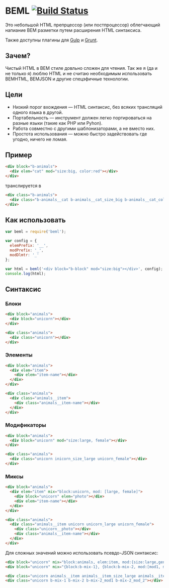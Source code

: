 # BEML [![Build Status][build]][build-link]

[build]: https://travis-ci.org/zenwalker/node-beml.png?branch=master
[build-link]: https://travis-ci.org/zenwalker/node-beml

Это небольшой HTML препрцессор (или постпроцессор) облегчающий напиание BEM
разметки путем расширения HTML синтаксиса.

Также доступны плагины для [Gulp](https://github.com/zenwalker/gulp-beml) и
[Grunt](https://github.com/zenwalker/grunt-beml).

## Зачем?

Чистый HTML в BEM стиле довльно сложен для чтения. Так же я (да и не только я)
люблю HTML и не считаю необходимым использовать BEMHTML, BEMJSON и другие
спецэфичные технологии.

## Цели

*   Низкий порог вхождения — HTML синтаксис, без всяких трансляций одного языка в
    другой.
*   Портабельность — инструмент должен легко портироваться на разные языки (такие
    как PHP или Pyhon).
*   Работа совместно с другими шаблонизаторами, а не вместо них.
*   Простота использования — можно быстро задействовать где угодно, ничего не
    ломая.

## Пример

```html
<div block="b-animals">
  <div elem="cat" mod="size:big, color:red"></div>
</div>
```

транслируется в

```html
<div class="b-animals">
  <div class="b-animals__cat b-animals__cat_size_big b-animals__cat_color_red"></div>
</div>
```

## Как использовать

```javascript
var beml = require('beml');

var config = {
  elemPrefix: '__',
  modPrefix: '_',
  modDlmtr: '_'
};

var html = beml('<div block="b-block" mod="size:big"></div>', config);
console.log(html);
```

## Синтаксис

### Блоки

```html
<div block="animals">
  <div block="unicorn"></div>
</div>
```

```html
<div class="animals">
  <div class="unicorn"></div>
</div>
```

### Элементы

```html
<div block="animals">
  <div elem="item">
    <div elem="item-name"></div>
  </div>
</div>
```

```html
<div class="animals">
  <div class="animals__item">
    <div class="animals__item-name"></div>
  </div>
</div>
```

### Модификаторы

```html
<div block="animals">
  <div block="unicorn" mod="size:large, female"></div>
</div>
```

```html
<div class="animals">
  <div class="unicorn inicorn_size_large unicorn_female"></div>
</div>
```

### Миксы

```html
<div block="animals">
  <div elem="item" mix="block:unicorn, mod: [large, female]">
    <div block="unicorn" elem="photo"></div>
    <div elem="item-name"></div>
  </div>
</div>
```

```html
<div class="animals">
  <div class="animals__item unicorn unicorn_large unicorn_female">
    <div class="unicorn__photo"></div>
    <div class="animals__item-name"></div>
  </div>
</div>
```

Для сложных значений можно использовать псевдо-JSON синтаксис:

```html
<div block="unicorn" mix="block:animals, elem:item, mod:{size:large,gender:female}"></div>
<div block="unicorn" mix="{block:b-mix-1}, {block:b-mix-2, mod:[mod1, mod2]}"></div>
```

```html
<div class="unicorn animals__item animals__item_size_large animals__item_gender_female"></div>
<div class="unicorn b-mix-1 b-mix-2 b-mix-2_mod1 b-mix-2_mod_2"></div>
```
